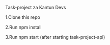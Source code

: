 Task-project za Kantun Devs

1.Clone this repo

2.Run npm install

3.Run npm start (after starting task-project-api)
